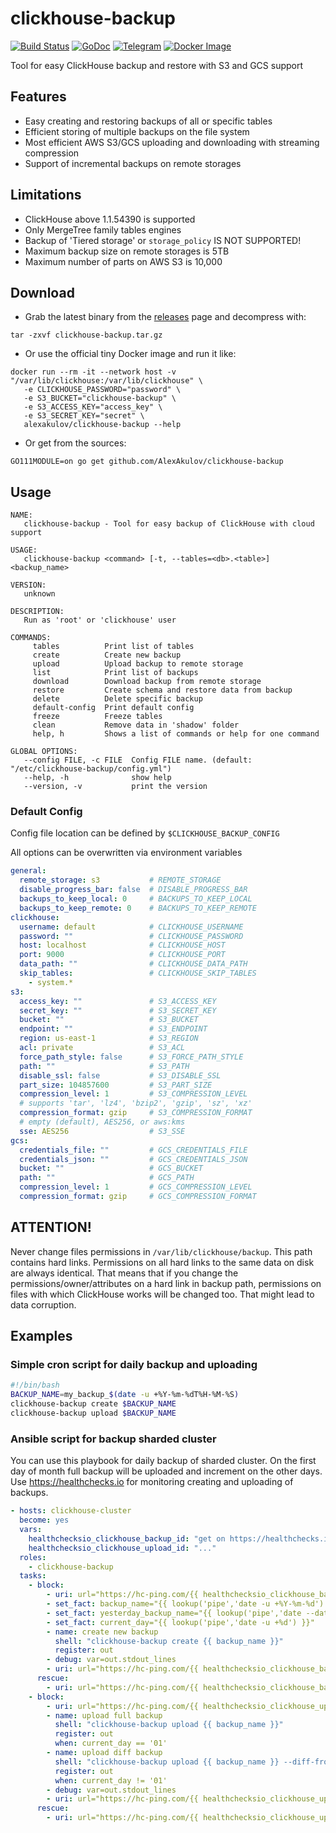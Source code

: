 
# clickhouse-backup

[![Build Status](https://travis-ci.org/AlexAkulov/clickhouse-backup.svg?branch=master)](https://travis-ci.org/AlexAkulov/clickhouse-backup)
[![GoDoc](https://godoc.org/github.com/AlexAkulov/clickhouse-backup?status.svg)](http://godoc.org/github.com/AlexAkulov/clickhouse-backup)
[![Telegram](https://img.shields.io/badge/telegram-join%20chat-3796cd.svg)](https://t.me/clickhousebackup)
[![Docker Image](https://img.shields.io/docker/pulls/alexakulov/clickhouse-backup.svg)](https://hub.docker.com/r/alexakulov/clickhouse-backup)

Tool for easy ClickHouse backup and restore with S3 and GCS support

## Features

- Easy creating and restoring backups of all or specific tables
- Efficient storing of multiple backups on the file system
- Most efficient AWS S3/GCS uploading and downloading with streaming compression
- Support of incremental backups on remote storages

## Limitations

- ClickHouse above 1.1.54390 is supported
- Only MergeTree family tables engines
- Backup of 'Tiered storage' or `storage_policy` IS NOT SUPPORTED!
- Maximum backup size on remote storages is 5TB
- Maximum number of parts on AWS S3 is 10,000

## Download

- Grab the latest binary from the [releases](https://github.com/AlexAkulov/clickhouse-backup/releases) page and decompress with:

```shell
tar -zxvf clickhouse-backup.tar.gz
```

- Or use the official tiny Docker image and run it like:

```shell
docker run --rm -it --network host -v "/var/lib/clickhouse:/var/lib/clickhouse" \
   -e CLICKHOUSE_PASSWORD="password" \
   -e S3_BUCKET="clickhouse-backup" \
   -e S3_ACCESS_KEY="access_key" \
   -e S3_SECRET_KEY="secret" \
   alexakulov/clickhouse-backup --help
```

- Or get from the sources:

```shell
GO111MODULE=on go get github.com/AlexAkulov/clickhouse-backup
```

## Usage

```
NAME:
   clickhouse-backup - Tool for easy backup of ClickHouse with cloud support

USAGE:
   clickhouse-backup <command> [-t, --tables=<db>.<table>] <backup_name>

VERSION:
   unknown

DESCRIPTION:
   Run as 'root' or 'clickhouse' user

COMMANDS:
     tables          Print list of tables
     create          Create new backup
     upload          Upload backup to remote storage
     list            Print list of backups
     download        Download backup from remote storage
     restore         Create schema and restore data from backup
     delete          Delete specific backup
     default-config  Print default config
     freeze          Freeze tables
     clean           Remove data in 'shadow' folder
     help, h         Shows a list of commands or help for one command

GLOBAL OPTIONS:
   --config FILE, -c FILE  Config FILE name. (default: "/etc/clickhouse-backup/config.yml")
   --help, -h              show help
   --version, -v           print the version
```

### Default Config

Config file location can be defined by ```$CLICKHOUSE_BACKUP_CONFIG```

All options can be overwritten via environment variables

```yaml
general:
  remote_storage: s3           # REMOTE_STORAGE
  disable_progress_bar: false  # DISABLE_PROGRESS_BAR
  backups_to_keep_local: 0     # BACKUPS_TO_KEEP_LOCAL
  backups_to_keep_remote: 0    # BACKUPS_TO_KEEP_REMOTE
clickhouse:
  username: default            # CLICKHOUSE_USERNAME
  password: ""                 # CLICKHOUSE_PASSWORD
  host: localhost              # CLICKHOUSE_HOST
  port: 9000                   # CLICKHOUSE_PORT
  data_path: ""                # CLICKHOUSE_DATA_PATH
  skip_tables:                 # CLICKHOUSE_SKIP_TABLES
    - system.*
s3:
  access_key: ""               # S3_ACCESS_KEY
  secret_key: ""               # S3_SECRET_KEY
  bucket: ""                   # S3_BUCKET
  endpoint: ""                 # S3_ENDPOINT
  region: us-east-1            # S3_REGION
  acl: private                 # S3_ACL
  force_path_style: false      # S3_FORCE_PATH_STYLE
  path: ""                     # S3_PATH
  disable_ssl: false           # S3_DISABLE_SSL
  part_size: 104857600         # S3_PART_SIZE
  compression_level: 1         # S3_COMPRESSION_LEVEL
  # supports 'tar', 'lz4', 'bzip2', 'gzip', 'sz', 'xz'
  compression_format: gzip     # S3_COMPRESSION_FORMAT
  # empty (default), AES256, or aws:kms
  sse: AES256                  # S3_SSE
gcs:
  credentials_file: ""         # GCS_CREDENTIALS_FILE
  credentials_json: ""         # GCS_CREDENTIALS_JSON
  bucket: ""                   # GCS_BUCKET
  path: ""                     # GCS_PATH
  compression_level: 1         # GCS_COMPRESSION_LEVEL
  compression_format: gzip     # GCS_COMPRESSION_FORMAT
```

## ATTENTION!

Never change files permissions in `/var/lib/clickhouse/backup`.
This path contains hard links. Permissions on all hard links to the same data on disk are always identical.
That means that if you change the permissions/owner/attributes on a hard link in backup path, permissions on files with which ClickHouse works will be changed too.
That might lead to data corruption.

## Examples

### Simple cron script for daily backup and uploading
```bash
#!/bin/bash
BACKUP_NAME=my_backup_$(date -u +%Y-%m-%dT%H-%M-%S)
clickhouse-backup create $BACKUP_NAME
clickhouse-backup upload $BACKUP_NAME
```

### Ansible script for backup sharded cluster
You can use this playbook for daily backup of sharded cluster.
On the first day of month full backup will be uploaded and increment on the other days.
Use https://healthchecks.io for monitoring creating and uploading of backups.

```yaml
- hosts: clickhouse-cluster
  become: yes
  vars:
    healthchecksio_clickhouse_backup_id: "get on https://healthchecks.io"
    healthchecksio_clickhouse_upload_id: "..."
  roles:
    - clickhouse-backup
  tasks:
    - block:
        - uri: url="https://hc-ping.com/{{ healthchecksio_clickhouse_backup_id }}/start"
        - set_fact: backup_name="{{ lookup('pipe','date -u +%Y-%m-%d') }}-{{ clickhouse_shard }}"
        - set_fact: yesterday_backup_name="{{ lookup('pipe','date --date=yesterday -u +%Y-%m-%d') }}-{{ clickhouse_shard }}"
        - set_fact: current_day="{{ lookup('pipe','date -u +%d') }}"
        - name: create new backup
          shell: "clickhouse-backup create {{ backup_name }}"
          register: out
        - debug: var=out.stdout_lines
        - uri: url="https://hc-ping.com/{{ healthchecksio_clickhouse_backup_id }}"
      rescue:
        - uri: url="https://hc-ping.com/{{ healthchecksio_clickhouse_backup_id }}/fail"
    - block:
        - uri: url="https://hc-ping.com/{{ healthchecksio_clickhouse_upload_id }}/start"
        - name: upload full backup
          shell: "clickhouse-backup upload {{ backup_name }}"
          register: out
          when: current_day == '01'
        - name: upload diff backup
          shell: "clickhouse-backup upload {{ backup_name }} --diff-from {{ yesterday_backup_name }}"
          register: out
          when: current_day != '01'
        - debug: var=out.stdout_lines
        - uri: url="https://hc-ping.com/{{ healthchecksio_clickhouse_upload_id }}"
      rescue:
        - uri: url="https://hc-ping.com/{{ healthchecksio_clickhouse_upload_id }}/fail"
```
